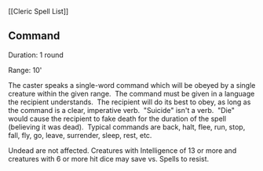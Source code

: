 [[Cleric Spell List]]

## Command          

Duration: 1 round

Range: 10'

The caster speaks a single-word command which will be obeyed by a single creature within the given range.  The command must be given in a language the recipient understands.  The recipient will do its best to obey, as long as the command is a clear, imperative verb.  "Suicide" isn't a verb.  "Die" would cause the recipient to fake death for the duration of the spell (believing it was dead).  Typical commands are back, halt, flee, run, stop, fall, fly, go, leave, surrender, sleep, rest, etc.

Undead are not affected. Creatures with Intelligence of 13 or more and creatures with 6 or more hit dice may save vs. Spells to resist.
